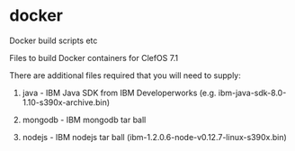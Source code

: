 # docker
Docker build scripts etc

Files to build Docker containers for ClefOS 7.1

There are additional files required that you will need to supply:

1. java - IBM Java SDK from IBM Developerworks (e.g. ibm-java-sdk-8.0-1.10-s390x-archive.bin)

2. mongodb - IBM mongodb tar ball

3. nodejs - IBM nodejs tar ball (ibm-1.2.0.6-node-v0.12.7-linux-s390x.bin)
